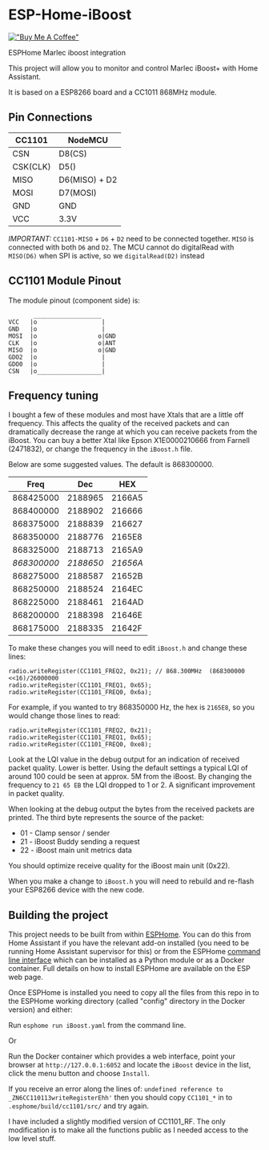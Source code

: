 # ESP-Home-iBoost

[!["Buy Me A Coffee"](https://www.buymeacoffee.com/assets/img/custom_images/orange_img.png)](https://www.buymeacoffee.com/jeremys)

ESPHome Marlec iboost integration

This project will allow you to monitor and control Marlec iBoost+ with Home Assistant.

It is based on a ESP8266 board and a CC1011 868MHz module.

## Pin Connections

| CC1101  | NodeMCU       |
|---------|---------------|
| CSN     | D8(CS)        |
| CSK(CLK)| D5()          |
| MISO    | D6(MISO) + D2 |
| MOSI    | D7(MOSI)      |
| GND     | GND           |
| VCC     | 3.3V          |

_IMPORTANT:_ `CC1101-MISO` + `D6` + `D2` need to be connected together.  `MISO` is connected with both `D6` and `D2`. The MCU cannot do digitalRead with `MISO(D6)` when SPI is active, so we `digitalRead(D2)` instead

## CC1101 Module Pinout

The module pinout (component side) is:
```
       ___________________
VCC   |o                  |
GND   |o                  |  
MOSI  |o                 o|GND
CLK   |o                 o|ANT
MISO  |o                 o|GND
GDO2  |o                  |
GDO0  |o                  |
CSN   |o__________________|
```

## Frequency tuning

I bought a few of these modules and most have Xtals that are a little off frequency.  This affects the quality of the received packets and can dramatically decrease the range at which you can receive packets from the iBoost.
You can buy a better Xtal like Epson X1E0000210666 from Farnell (2471832), or change the frequency in the `iBoost.h` file.

Below are some suggested values.  The default is 868300000.

|    Freq   | Dec     | HEX    |
|:---------:|---------|--------|
| 868425000 | 2188965 | 2166A5 |
| 868400000 | 2188902 | 216666 |
| 868375000 | 2188839 | 216627 |
| 868350000 | 2188776 | 2165E8 |
| 868325000 | 2188713 | 2165A9 |
| *868300000* | *2188650* | *21656A* |
| 868275000 | 2188587 | 21652B |
| 868250000 | 2188524 | 2164EC |
| 868225000 | 2188461 | 2164AD |
| 868200000 | 2188398 | 21646E |
| 868175000 | 2188335 | 21642F |

To make these changes you will need to edit `iBoost.h` and change these lines:

```
radio.writeRegister(CC1101_FREQ2, 0x21); // 868.300MHz  (868300000 <<16)/26000000
radio.writeRegister(CC1101_FREQ1, 0x65);
radio.writeRegister(CC1101_FREQ0, 0x6a);
```

For example, if you wanted to try 868350000 Hz, the hex is `2165E8`, so you would change those lines to read:
```
radio.writeRegister(CC1101_FREQ2, 0x21);
radio.writeRegister(CC1101_FREQ1, 0x65);
radio.writeRegister(CC1101_FREQ0, 0xe8);
```

Look at the LQI value in the debug output for an indication of received packet quality.  Lower is better.  Using the default settings a typical LQI of around 100 could be seen at approx. 5M from the iBoost.  By changing the frequency to `21 65 EB` the LQI dropped to 1 or 2.  A significant improvement in packet quality.

When looking at the debug output the bytes from the received packets are printed. The third byte represents the source of the packet:

- 01 - Clamp sensor / sender
- 21 - iBoost Buddy sending a request
- 22 - iBoost main unit metrics data

You should optimize receive quality for the iBoost main unit (0x22).

When you make a change to `iBoost.h` you will need to rebuild and re-flash your ESP8266 device with the new code.

## Building the project

This project needs to be built from within [ESPHome](https://esphome.io/).  You can do this from Home Assistant if you have the relevant add-on installed (you need to be running Home Assistant supervisor for this) or from the ESPHome [command line interface](https://esphome.io/guides/getting_started_command_line.html) which can be installed as a Python module or as a Docker container.  Full details on how to install ESPHome are available on the ESP web page.

Once ESPHome is installed you need to copy all the files from this repo in to the ESPHome working directory (called "config" directory in the Docker version) and either:

Run `esphome run iBoost.yaml` from the command line.

Or

Run the Docker container which provides a web interface, point your browser at `http://127.0.0.1:6052` and locate the `iBoost` device in the list, click the menu button and choose `Install`.

If you receive an error along the lines of:
```undefined reference to _ZN6CC110113writeRegisterEhh'```
then you should copy `CC1101_*` in to `.esphome/build/cc1101/src/` and try again.

I have included a slightly modified version of CC1101_RF.  The only modification is to make all the functions public as I needed access to the low level stuff.

